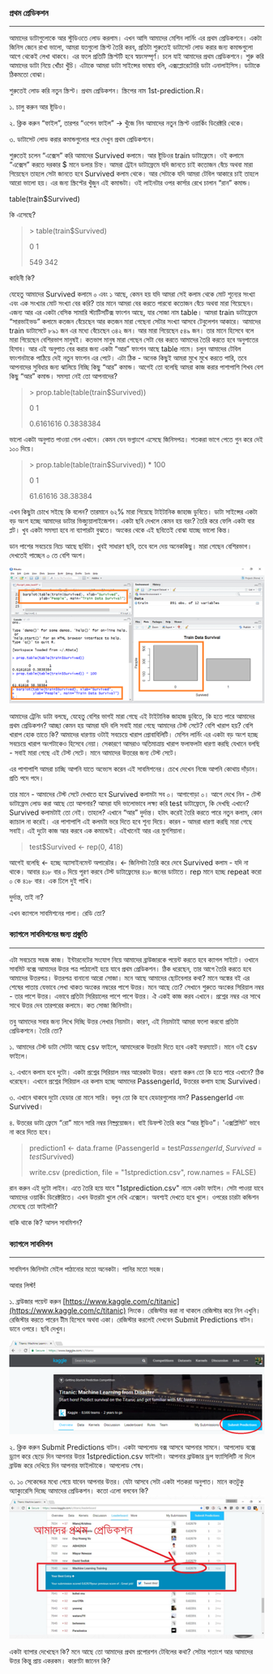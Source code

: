 ### প্রথম প্রেডিকশন

---

আমাদের ডাটাগুলোকে আর স্টুডিওতে লোড করলাম। এখন আসি আমাদের মেশিন লার্নিং এর প্রথম প্রেডিকশনে। একটা জিনিস জেনে রাখা ভালো, আমরা যতগুলো স্ক্রিপ্ট তৈরি করব, প্রতিটা শুরুতেই ডাটাসেট লোড করার জন্য কমান্ডগুলো আগে থেকেই লেখা থাকবে। এর ফলে প্রতিটি স্ক্রিপ্টটি হবে স্বয়ংসম্পূর্ণ। চলে যাই আমাদের প্রথম প্রেডিকশনে। শুরু করি আমাদের ডাটা নিয়ে খোঁচা খুঁচি। এটাকে আমরা ডাটা সাইন্সের ভাষায় বলি, এক্সপ্লোরেটোরি ডাটা এনালাইসিস। ডাটাকে ঠিকমতো বোঝা।

শুরুতেই লোড করি নতুন স্ক্রিপ্ট। প্রথম প্রেডিকশন। স্ক্রিপের নাম 1st-prediction.R।

১. চালু করুন আর ষ্টুডিও।

২. ক্লিক করুন “ফাইল”, তারপর “ওপেন ফাইল” → খুঁজে নিন আমাদের নতুন স্ক্রিপ্ট ওয়ার্কিং ডিরেক্টরি থেকে।

৩. ডাটাসেট লোড করার কমান্ডগুলোর পরে দেখুন প্রথম প্রেডিকশনে।

শুরুতেই চলেন “এক্সেস” করি আমাদের Survived কলামে। আর ষ্টুডিওর train ডাটাফ্রেমে। ওই কলামে “এক্সেস” করতে দরকার $ মানে ডলার চিহ্ন। আমরা ট্রেইন ডাটাফ্রেমে যদি জানতে চাই কতোজন বেঁচে অথবা মারা গিয়েছেন তাহলে সেটা জানতে হবে Survived কলাম থেকে। আর সেটাকে যদি আমরা টেবিল আকারে চাই তাহলে আরো ভালো হয়। এর জন্য স্ক্রিপ্টের খুঁজুন এই কমান্ডটা। ওই লাইনটার ওপর কার্সার রেখে চালান “রান” কমান্ড।

table\(train$Survived\)

কি এসেছে?

> &gt; table\(train$Survived\)
>
> 0       1
>
> 549   342

কাহিনী কি?

যেহেতু আমাদের Survived কলামে ০ এবং ১ আছে, কেমন হয় যদি আমরা সেই কলাম থেকে মোট শূন্যের সংখ্যা এবং এক সংখ্যার মোট সংখ্যা বের করি? তার মানে আমরা বের করতে পারবো কতোজন বেঁচে অথবা মারা গিয়েছেন।  এজন্য আর এর একটা বেসিক সামারি স্ট্যাটিসটিক্স ফাংশন আছে, যার সোজা নাম table। আমরা train ডাটাফ্রেমে “সারভাইভড” কলামে কতজন বেঁচেছেন আর কতজন মারা গেছেনা সেটার সংখ্যা আসবে টেবুলেশন আকারে। আমাদের train ডাটাসেটে ৮৯১ জন এর মধ্যে বেঁচেছেন ৩৪২ জন। আর মারা গিয়েছেন ৫৪৯ জন। তার মানে হিসেবে বলে মারা গিয়েছেন বেশিরভাগ মানুষই। কতভাগ মানুষ মারা গেছেন সেটা বের করতে আমাদের তৈরি করতে হবে অনুপাতের হিসাব। আর এই অনুপাত বের করার জন্য একটা “আর” ফাংশন আছে table নামে। চলুন আমাদের টেবিল ফাংশনটাকে পাঠিয়ে দেই নতুন ফাংশন এর পেটে। এটা ঠিক - অনেক কিছুই আমরা মুখে মুখে করতে পারি, তবে আপনাদের সুবিধার জন্য ঝালিয়ে নিচ্ছি কিছু “আর” কমান্ড। আগেই তো বলেছি আমরা কাজ করার পাশাপাশি শিখব বেশ কিছু “আর” কমান্ড। সমস্যা নেই তো আপনাদের?

> &gt; prop.table\(table\(train$Survived\)\)
>
> 0                        1
>
> 0.6161616         0.3838384

ভালো একটা অনুপাত পাওয়া গেল এখানে। কেমন যেন ভগ্নাংশে এসেছে জিনিসপত্র। শতকরা ভাগে পেতে গুন করে দেই ১০০ দিয়ে।

> &gt; prop.table\(table\(train$Survived\)\) \* 100
>
> 0                       1
>
> 61.61616         38.38384

এখন কিছুটা চোখে সইছে কি বলেন? তারমানে ৬২% মারা গিয়েছে টাইটানিক জাহাজ ডুবিতে। ডাটা সাইন্সের একটা বড় অংশ হচ্ছে আমাদের ডাটার ভিজ্যুয়ালাইজেশন। একটা ছবি দেখলে কেমন হয় বরং? তৈরি করে ফেলি একটা বার প্লট। খুব একটা সমস্যা হবে না ব্যাপারটা বুঝতে। অংকের থেকে এই ছবিতেই বোঝা যাচ্ছে ভালো কিন্ত।

ডান পাশের সবচেয়ে নিচে আছে ছবিটা। খুবই সাধারণ ছবি, তবে বলে দেয় অনেককিছু। মারা গেছেন বেশিরভাগ। দেখতেই পাচ্ছেন ০ তে বেশি অংশ।

![](/assets/barplot.png)

আমাদের ট্রেনিং ডাটা বলছে, যেহেতু বেশির ভাগই মারা গেছে এই টাইটানিক জাহাজ ডুবিতে, কি হতে পারে আমাদের প্রথম প্রেডিকশন? আচ্ছা কেমন হয় আমরা যদি বলি সবাই মারা গেছে আমাদের টেস্ট সেটে? বেশি খারাপ হয়? বেশি খারাপ হোক তাতে কি? আমাদের ধারণায় ওটাই সবচেয়ে খারাপ প্রোবাবিলিটি। মেশিন লার্নিং এর একটা বড় অংশ হচ্ছে সবচেয়ে খারাপ অংশটাকেও হিসেবে নেয়া। সেকারণে আমরাও অতিমাত্রায় খারাপ ফলাফলটা ধারণা করছি যেখানে বলছি - সবাই মারা গেছে এই টেস্ট সেটে। মানে আমাদের উত্তরের জন্য টেস্ট সেটে।

এর পাশাপাশি আমরা চাচ্ছি আপনি যাতে অভ্যেস করেন এই সাবমিশনের। চেখে দেখেন নিজে আপনি কোথায় দাঁড়ান। প্রতি পদে পদে।

তার মানে - আমাদের টেস্ট সেটে দেখাতে হবে Survived কলামটা সব ০। আগাগোড়া ০। আগে দেখে নিন - টেস্ট ডাটাফ্রেম লোড করা আছে তো আপনার? আমরা যদি ভালোভাবে লক্ষ্য করি test ডাটাফ্রেমে, কি দেখছি এখানে? Survived কলামটাই তো নেই। তাহলে? এখানে “আর” দুর্দান্ত। হটাৎ করেই তৈরি করতে পারে নতুন কলাম, কোন ক্যাচাল না করেই। এর পাশাপাশি এই কলমটা ভরে দিতে হবে শূন্য দিয়ে। কারন - আমরা ধারণা করছি মারা গেছে সবাই। এই দুটো কাজ আর করবে এক কমান্ডেই। এইখানেই আর এর মুনশিয়ানা।

> test$Survived &lt;- rep\(0, 418\)

আগেই বলেছি &lt;- হচ্ছে অ্যাসাইনমেন্ট অপারেটর। &lt;- জিনিসটা তৈরি করে দেবে Survived কলাম - যদি না থাকে। আবার ৪১৮ বার ০ দিয়ে পূরণ করবে টেস্ট ডাটাফ্রেমের ৪১৮ জনের ডাটাতে। rep মানে হচ্ছে repeat করো ০ কে ৪১৮ বার। এক ঢিলে দুই পাখি।

দুর্দান্ত, তাই না?

এখন ক্যাগলে সাবমিশনের পালা। রেডি তো?

### ক্যাগলে সাবমিশনের জন্য প্রস্তুতি

---

এটা সবচেয়ে সহজ কাজ। ইন্টারনেটের সংযোগ নিয়ে আমাদের ব্রাউজারকে পয়েন্ট করতে হবে ক্যাগল সাইটে। ওখানে সাবমিট বক্সে আমাদের উত্তর পত্র পাঠালেই হয়ে যাবে প্রথম প্রেডিকশন। ঠিক ধরেছেন, তার আগে তৈরি করতে হবে আমাদের উত্তরপত্র। উত্তরপত্র বানানো আরো সোজা। মনে আছে আমাদের ছোটবেলার কথা? মানে অঙ্কের বই এর শেষের পাতায় যেভাবে লেখা থাকত অংকের নম্বরের পাশে উত্তর। মনে আছে তো? সেখানে শুরুতে অংকের সিরিয়াল নম্বর - তার পাশে উত্তর। এভাবে প্রতিটা সিরিয়ালের পাশে পাশে উত্তর। ঐ একই কাজ করব এখানে। প্রশ্নের নম্বর এর সাথে সাথে উত্তর দেব তারপরের কলামে। কত সোজা জিনিসটা।

তবু আমাদের সবার জন্য লিখে দিচ্ছি উত্তর লেখার নিয়মটা। কারণ, এই নিয়মটাই আমরা ফলো করবো প্রতিটা প্রেডিকশনে। তৈরি তো?

১. আমাদের টেস্ট ডাটা সেটটা আছে csv ফাইলে, আমাদেরকে উত্তরটা দিতে হবে একই ফরম্যাটে। মানে ওই csv ফাইলে।

২. এখানে কলাম হবে দুটো। একটা প্রশ্নের সিরিয়াল নম্বর  আরেকটা উত্তর। ধারণা করুন তো কি হতে পারে এখানে? ঠিক ধরেছেন। এখানে প্রশ্নের সিরিয়াল এর কলাম হচ্ছে আমাদের PassengerId, উত্তরের কলাম হচ্ছে Survived।

৩. এখানে থাকবে দুটো হেডার রো মানে সারি। বলুন তো কি হবে হেডারগুলোর নাম? PassengerId এবং Survived।

৪. উত্তরের ডাটা ফ্রেমে “রো” মানে সারি নম্বর নিষ্প্রয়োজন। বাই ডিফল্ট তৈরি করে “আর ষ্টুডিও”। 'এক্সপ্লিসিট' ভাবে না করে দিতে হবে।

> prediction1 &lt;- data.frame \(PassengerId = test$PassengerId, Survived = test$Survived\)
>
> write.csv \(prediction, file = "1stprediction.csv", row.names = FALSE\)

রান করুন এই দুটো লাইন। এতে তৈরি হয়ে যাবে "1stprediction.csv" নামে একটা ফাইল। সেটা পাওয়া যাবে আমাদের ওয়ার্কিং ডিরেক্টরিতে। এখন উত্তরটা খুলে দেখি এক্সেলে। অবশ্যই দেখতে হবে খুলে। ওপরের চারটা কন্ডিশন মেনেছে তো ফাইলটা?

বাকি থাকে কি? আসল সাবমিশন?

### ক্যাগলে সাবমিশন

---

সাবমিশন জিনিসটা মেইল পাঠানোর মতো অনেকটা। পানির মতো সহজ।

আবার লিস্ট!

১. ব্রাউজার পয়েন্ট করুন [https://www.kaggle.com/c/titanic](https://www.kaggle.com/c/titanic) লিংকে। রেজিস্টার করা না থাকলে রেজিস্টার করে নিন এখুনি। রেজিস্টার করতে পারেন টীম হিসেবে অথবা একা। রেজিস্টার করলেই দেখবেন Submit Predictions বাটন। ডানে ওপরে। ছবি দেখুন।

![](/assets/kaggle.png)

২. ক্লিক করুন Submit Predictions বাটন। একটা আপলোড বক্স আসবে আপনার সামনে। আপলোড বক্সে ড্র্যাগ করে ছেড়ে দিন আপনার উত্তর 1stprediction.csv ফাইলটা। আপনার ব্রাউজার ড্রপ ফ্যাসিলিটি না দিলে ব্রাউজ করে দেখিয়ে দিন আপনার ফাইলটাকে। আপলোড শেষ।

৩. ১০ সেকেন্ডের মধ্যে পেয়ে যাবেন আপনার উত্তর। যেটা আসবে সেটা একটা শতকরা অনুপাত। মানে কতটুকু অ্যাক্যুরেসি দিচ্ছে আমাদের প্রেডিকশন। কতো এলো বলবেন কি?![](/assets/Slide7.JPG)

একটা ব্যাপার দেখেছেন কি? মনে আছে তো আমাদের প্রথম প্রপোরশন টেবিলের কথা? সেটার শতাংশ আর আমাদের উত্তর কিন্তু প্রায় একরকম। কারণটা জানেন কি?

